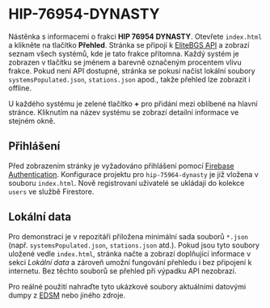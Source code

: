 # HIP-76954-DYNASTY

Nástěnka s informacemi o frakci **HIP 76954 DYNASTY**. Otevřete `index.html` a klikněte na tlačítko **Přehled**. Stránka se připojí k [EliteBGS API](https://elitebgs.app/) a zobrazí seznam všech systémů, kde je tato frakce přítomna. Každý systém je zobrazen v tlačítku se jménem a barevně označeným procentem vlivu frakce. Pokud není API dostupné, stránka se pokusí načíst lokální soubory `systemsPopulated.json`, `stations.json` apod., takže přehled lze zobrazit i offline.

U každého systému je zelené tlačítko **+** pro přidání mezi oblíbené na hlavní stránce. Kliknutím na název systému se zobrazí detailní informace ve stejném okně.

## Přihlášení

Před zobrazením stránky je vyžadováno přihlášení pomocí [Firebase Authentication](https://firebase.google.com/). Konfigurace projektu pro `hip-75964-dynasty` je již vložena v souboru `index.html`. Nově registrovaní uživatelé se ukládají do kolekce `users` ve službě Firestore.

## Lokální data

Pro demonstraci je v repozitáři přiložena minimální sada souborů `*.json` (např. `systemsPopulated.json`, `stations.json` atd.). Pokud jsou tyto soubory uložené vedle `index.html`, stránka načte a zobrazí doplňující informace v sekci *Lokální data* a zároveň umožní fungování přehledu i bez připojení k internetu. Bez těchto souborů se přehled při výpadku API nezobrazí.

Pro reálné použití nahraďte tyto ukázkové soubory aktuálními datovými dumpy z [EDSM](https://www.edsm.net/) nebo jiného zdroje.

